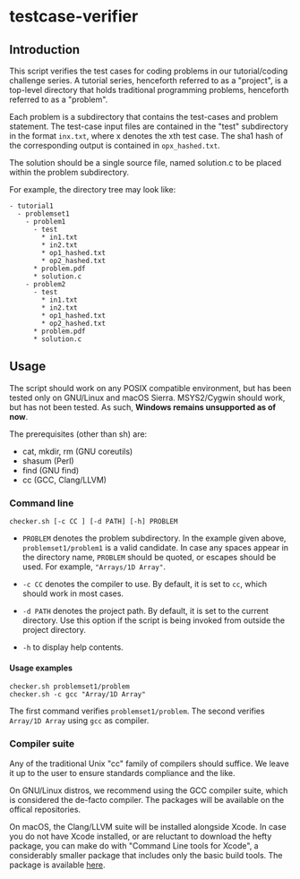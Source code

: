 # testcase-verifier

## Introduction

This script verifies the test cases for coding problems in our tutorial/coding challenge series. A tutorial series, henceforth referred to as a "project", is a top-level directory that holds traditional programming problems, henceforth referred to as a "problem".

Each problem is a subdirectory that contains the test-cases and problem statement. The test-case input files are contained in the "test" subdirectory in the format `inx.txt`, where x denotes the xth test case. The sha1 hash of the corresponding output is contained in `opx_hashed.txt`.

The solution should be a single source file, named solution.c to be placed within the problem subdirectory.

For example, the directory tree may look like:

```
- tutorial1
  - problemset1
    - problem1
      - test
        * in1.txt
        * in2.txt
        * op1_hashed.txt
        * op2_hashed.txt
      * problem.pdf
      * solution.c
    - problem2
      - test
        * in1.txt
        * in2.txt
        * op1_hashed.txt
        * op2_hashed.txt
      * problem.pdf
      * solution.c
```

## Usage

The script should work on any POSIX compatible environment, but has been tested only on GNU/Linux and macOS Sierra. MSYS2/Cygwin should work, but has not been tested. As such, **Windows remains unsupported as of now**.

The prerequisites (other than sh) are:

- cat, mkdir, rm (GNU coreutils)
- shasum (Perl)
- find (GNU find)
- cc (GCC, Clang/LLVM)

### Command line

```checker.sh [-c CC ] [-d PATH] [-h] PROBLEM```

- `PROBLEM` denotes the problem subdirectory. In the example given above, `problemset1/problem1` is a valid candidate. In case any spaces appear in the directory name, `PROBLEM` should be quoted, or escapes should be used. For example, `"Arrays/1D Array"`.

- `-c CC` denotes the compiler to use. By default, it is set to `cc`, which should work in most cases.

- `-d PATH` denotes the project path. By default, it is set to the current directory. Use this option if the script is being invoked from outside the project directory.

- `-h` to display help contents.

#### Usage examples

```
checker.sh problemset1/problem
checker.sh -c gcc "Array/1D Array"
```

The first command verifies `problemset1/problem`. The second verifies `Array/1D Array` using `gcc` as compiler.

### Compiler suite

Any of the traditional Unix "cc" family of compilers should suffice. We leave it up to the user to ensure standards compliance and the like.

On GNU/Linux distros, we recommend using the GCC compiler suite, which is considered the de-facto compiler. The packages will be available on the offical repositories.

On macOS, the Clang/LLVM suite will be installed alongside Xcode. In case you do not have Xcode installed, or are reluctant to download the hefty package, you can make do with "Command Line tools for Xcode", a considerably smaller package that includes only the basic build tools. The package is available [here](https://developer.apple.com/download/more/).

